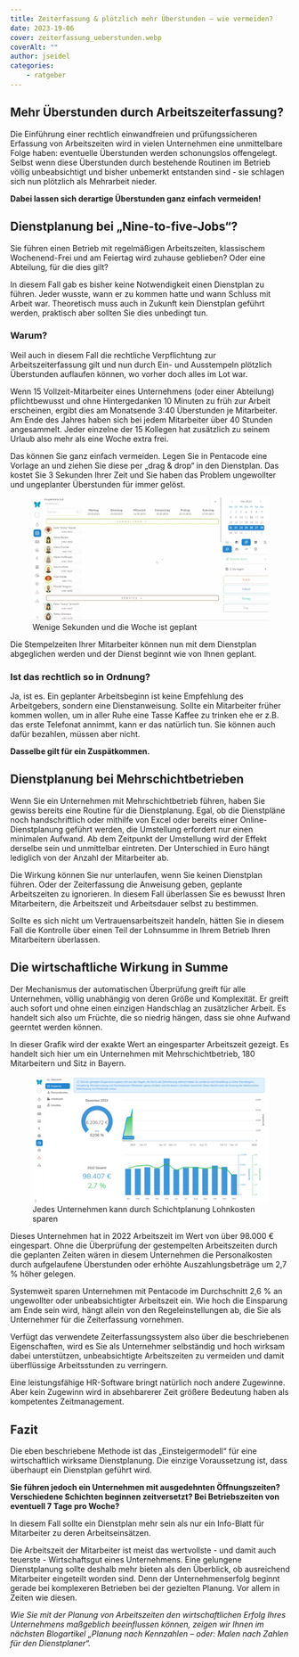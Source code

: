 ```yaml
---
title: Zeiterfassung & plötzlich mehr Überstunden – wie vermeiden?
date: 2023-19-06
cover: zeiterfassung_ueberstunden.webp
coverAlt: ""
author: jseidel
categories:
    - ratgeber
---
```


## Mehr Überstunden durch Arbeitszeiterfassung?

Die Einführung einer rechtlich einwandfreien und prüfungssicheren Erfassung von Arbeitszeiten wird in vielen Unternehmen eine unmittelbare Folge haben: eventuelle Überstunden werden schonungslos offengelegt. Selbst wenn diese Überstunden durch bestehende Routinen im Betrieb völlig unbeabsichtigt und bisher unbemerkt entstanden sind - sie schlagen sich nun plötzlich als Mehrarbeit nieder.

**Dabei lassen sich derartige Überstunden ganz einfach vermeiden!**

## Dienstplanung bei „Nine-to-five-Jobs“?

Sie führen einen Betrieb mit regelmäßigen Arbeitszeiten, klassischem Wochenend-Frei und am Feiertag wird zuhause geblieben? Oder eine Abteilung, für die dies gilt?

In diesem Fall gab es bisher keine Notwendigkeit einen Dienstplan zu führen. Jeder wusste, wann er zu kommen hatte und wann Schluss mit Arbeit war. Theoretisch muss auch in Zukunft kein Dienstplan geführt werden, praktisch aber sollten Sie dies unbedingt tun.

### Warum?

Weil auch in diesem Fall die rechtliche Verpflichtung zur Arbeitszeiterfassung gilt und nun durch Ein- und Ausstempeln plötzlich Überstunden auflaufen können, wo vorher doch alles im Lot war.

Wenn 15 Vollzeit-Mitarbeiter eines Unternehmens (oder einer Abteilung) pflichtbewusst und ohne Hintergedanken 10 Minuten zu früh zur Arbeit erscheinen, ergibt dies am Monatsende 3:40 Überstunden je Mitarbeiter. Am Ende des Jahres haben sich bei jedem Mitarbeiter über 40 Stunden angesammelt. Jeder einzelne der 15 Kollegen hat zusätzlich zu seinem Urlaub also mehr als eine Woche extra frei.

Das können Sie ganz einfach vermeiden. Legen Sie in Pentacode eine Vorlage an und ziehen Sie diese per „drag & drop“ in den Dienstplan. Das kostet Sie 3 Sekunden Ihrer Zeit und Sie haben das Problem ungewollter und ungeplanter Überstunden für immer gelöst.

<figure>
<img src="planung_vorlage.webp" alt="In Pentacode erstellen Sie in Sekundenschnelle Vorlagen für ihre Dienstplanung" />
<figcaption> Wenige Sekunden und die Woche ist geplant </figcaption>
</figure>

Die Stempelzeiten Ihrer Mitarbeiter können nun mit dem Dienstplan abgeglichen werden und der Dienst beginnt wie von Ihnen geplant.

### Ist das rechtlich so in Ordnung?

Ja, ist es. Ein geplanter Arbeitsbeginn ist keine Empfehlung des Arbeitgebers, sondern eine Dienstanweisung. Sollte ein Mitarbeiter früher kommen wollen,
um in aller Ruhe eine Tasse Kaffee zu trinken ehe er z.B. das erste Telefonat annimmt, kann er das natürlich tun. Sie können auch dafür bezahlen,
müssen aber nicht.

**Dasselbe gilt für ein Zuspätkommen.**

## Dienstplanung bei Mehrschichtbetrieben

Wenn Sie ein Unternehmen mit Mehrschichtbetrieb führen, haben Sie gewiss bereits eine Routine für die Dienstplanung. Egal, ob die Dienstpläne noch handschriftlich oder mithilfe von Excel oder bereits einer Online-Dienstplanung geführt werden, die Umstellung erfordert nur einen minimalen Aufwand. Ab dem Zeitpunkt der Umstellung wird der Effekt derselbe sein und unmittelbar eintreten. Der Unterschied in Euro hängt lediglich von der Anzahl der Mitarbeiter ab.

Die Wirkung können Sie nur unterlaufen, wenn Sie keinen Dienstplan führen. Oder der Zeiterfassung die Anweisung geben, geplante Arbeitszeiten zu ignorieren. In diesem Fall überlassen Sie es bewusst Ihren Mitarbeitern, die Arbeitszeit und Arbeitsdauer selbst zu bestimmen.

Sollte es sich nicht um Vertrauensarbeitszeit handeln, hätten Sie in diesem Fall die Kontrolle über einen Teil der Lohnsumme in Ihrem Betrieb Ihren Mitarbeitern überlassen.

## Die wirtschaftliche Wirkung in Summe

Der Mechanismus der automatischen Überprüfung greift für alle Unternehmen, völlig unabhängig von deren Größe und Komplexität. Er greift auch sofort und ohne einen einzigen Handschlag an zusätzlicher Arbeit. Es handelt sich also um Früchte, die so niedrig hängen, dass sie ohne Aufwand geerntet werden können.

In dieser Grafik wird der exakte Wert an eingesparter Arbeitszeit gezeigt.
Es handelt sich hier um ein Unternehmen mit Mehrschichtbetrieb,
180 Mitarbeitern und Sitz in Bayern.

<figure>
<img src="kostensparen.webp" alt="Pentacode zeigt Ihnen wie viel Lohnkosten Sie durch gute Planung sparen können" />
<figcaption> Jedes Unternehmen kann durch Schichtplanung Lohnkosten sparen </figcaption>
</figure>

Dieses Unternehmen hat in 2022 Arbeitszeit im Wert von über 98.000 € eingespart. Ohne die Überprüfung der gestempelten Arbeitszeiten durch die geplanten Zeiten wären in diesem Unternehmen die Personalkosten durch aufgelaufene Überstunden oder erhöhte Auszahlungsbeträge um 2,7 % höher gelegen.

Systemweit sparen Unternehmen mit Pentacode im Durchschnitt 2,6 % an ungewollter oder unbeabsichtigter Arbeitszeit ein. Wie hoch die Einsparung am Ende sein wird, hängt allein von den Regeleinstellungen ab, die Sie als Unternehmer für die Zeiterfassung vornehmen.

Verfügt das verwendete Zeiterfassungssystem also über die beschriebenen Eigenschaften, wird es Sie als Unternehmer selbständig und hoch wirksam dabei unterstützen, unbeabsichtigte Arbeitszeiten zu vermeiden und damit überflüssige Arbeitsstunden zu verringern.

Eine leistungsfähige HR-Software bringt natürlich noch andere Zugewinne.
Aber kein Zugewinn wird in absehbarerer Zeit größere Bedeutung haben als kompetentes Zeitmanagement.

## Fazit

Die eben beschriebene Methode ist das „Einsteigermodell“ für eine wirtschaftlich wirksame Dienstplanung. Die einzige Voraussetzung ist, dass überhaupt ein Dienstplan geführt wird.

**Sie führen jedoch ein Unternehmen mit ausgedehnten Öffnungszeiten? Verschiedene Schichten beginnen zeitversetzt? Bei Betriebszeiten von eventuell 7 Tage pro Woche?**

In diesem Fall sollte ein Dienstplan mehr sein als nur ein Info-Blatt für Mitarbeiter zu deren Arbeitseinsätzen.

Die Arbeitszeit der Mitarbeiter ist meist das wertvollste - und damit auch teuerste - Wirtschaftsgut eines Unternehmens. Eine gelungene Dienstplanung sollte deshalb mehr bieten als den Überblick, ob ausreichend Mitarbeiter eingeteilt worden sind. Denn der Unternehmenserfolg beginnt gerade bei komplexeren Betrieben bei der gezielten Planung. Vor allem in Zeiten wie diesen.

*Wie Sie mit der Planung von Arbeitszeiten den wirtschaftlichen Erfolg Ihres Unternehmens maßgeblich beeinflussen können, zeigen wir Ihnen im nächsten Blogartikel „Planung nach Kennzahlen – oder: Malen nach Zahlen für den Dienstplaner“.*